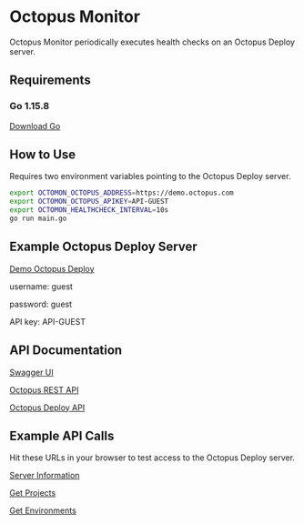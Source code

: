 # Octopus Monitor

 Octopus Monitor periodically executes health checks on an Octopus Deploy server.

## Requirements

### Go 1.15.8

[Download Go](https://golang.org/dl/)

## How to Use

Requires two environment variables pointing to the Octopus Deploy server.

```bash
export OCTOMON_OCTOPUS_ADDRESS=https://demo.octopus.com
export OCTOMON_OCTOPUS_APIKEY=API-GUEST
export OCTOMON_HEALTHCHECK_INTERVAL=10s
go run main.go
```

## Example Octopus Deploy Server

[Demo Octopus Deploy](https://demo.octopus.com)

username: guest

password: guest

API key: API-GUEST

## API Documentation

[Swagger UI](https://demo.octopus.com/swaggerui/index.html)

[Octopus REST API](https://octopus.com/docs/api-and-integration/api)

[Octopus Deploy API](https://github.com/OctopusDeploy/OctopusDeploy-Api/wiki)

## Example API Calls

Hit these URLs in your browser to test access to the Octopus Deploy server.

[Server Information](https://demo.octopus.com/api?apikey=API-GUEST)

[Get Projects](https://demo.octopus.com/api/projects?apikey=API-GUEST)

[Get Environments](https://demo.octopus.com/api/environments?apikey=API-GUEST)

